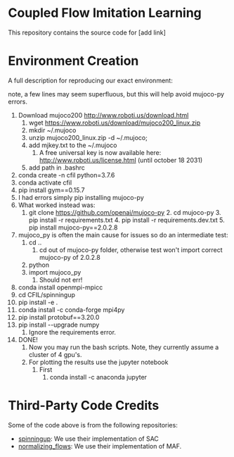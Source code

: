 # Coupled Flow Imitation Learning
This repository contains the source code for [add link]


# Environment Creation
A full description for reproducing our exact environment:

note, a few lines may seem superfluous, but this will help avoid mujoco-py errors.
1. Download mujoco200 http://www.roboti.us/download.html
    1. wget https://www.roboti.us/download/mujoco200_linux.zip 
    2. mkdir ~/.mujoco
    3. unzip mujoco200_linux.zip -d ~/.mujoco;
	2. add mjkey.txt to the ~/.mujoco
		1. A free universal key is now available here: http://www.roboti.us/license.html (until october 18 2031)
	3. add path in .bashrc 
2. conda create -n cfil python=3.7.6
3. conda activate cfil
4. pip install gym==0.15.7
5. I had errors simply pip installing mujoco-py
6. What worked instead was:
	1. git clone https://github.com/openai/mujoco-py
		2. cd mujoco-py
		3. pip install -r requirements.txt
		4. pip install -r requirements.dev.txt
		5. pip install mujoco-py==2.0.2.8
7. mujoco_py is often the main cause for issues so do an intermediate test:
	1. cd ..
		1. cd out of mujoco-py folder, otherwise test won't import correct mujoco-py of 2.0.2.8
    2. python 
    3. import mujoco_py
        1. Should not err!
8. conda install openmpi-mpicc
9. cd CFIL/spinningup
10. pip install -e .
11. conda install -c conda-forge mpi4py
12. pip install protobuf==3.20.0
13. pip install --upgrade numpy
	1. Ignore the requirements error.
14. DONE!
	1. Now you may run the bash scripts. Note, they currently assume a cluster of 4 gpu's.
	2. For plotting the results use the jupyter notebook
		1. First
			1. conda install -c anaconda jupyter

# Third-Party Code Credits

Some of the code above is from the following repositories:

- [spinningup](https://github.com/openai/spinningup): We use their implementation of SAC
- [normalizing_flows](https://github.com/kamenbliznashki/normalizing_flows):  We use their implementation of MAF.
